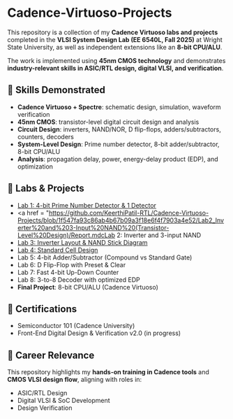 # Cadence-Virtuoso-Projects

This repository is a collection of my **Cadence Virtuoso labs and projects** completed in the 
**VLSI System Design Lab (EE 6540L, Fall 2025)** at Wright State University, as well as 
independent extensions like an **8-bit CPU/ALU**.

The work is implemented using **45nm CMOS technology** and demonstrates 
**industry-relevant skills in ASIC/RTL design, digital VLSI, and verification**.

## 🔑 Skills Demonstrated
- **Cadence Virtuoso + Spectre**: schematic design, simulation, waveform verification  
- **45nm CMOS**: transistor-level digital circuit design and analysis  
- **Circuit Design**: inverters, NAND/NOR, D flip-flops, adders/subtractors, counters, decoders  
- **System-Level Design**: Prime number detector, 8-bit adder/subtractor, 8-bit CPU/ALU  
- **Analysis**: propagation delay, power, energy-delay product (EDP), and optimization  

## 🧪 Labs & Projects
- <a href = "https://github.com/KeerthiPatil-RTL/Cadence-Virtuoso-Projects/blob/1f547fa93c86ab4b67b09a3f18e6f4f7903a4e52/Lab1_PrimeNumberDetector/Report.md">Lab 1: 4-bit Prime Number Detector & 1 Detector</a>    
- <a href = "https://github.com/KeerthiPatil-RTL/Cadence-Virtuoso-Projects/blob/1f547fa93c86ab4b67b09a3f18e6f4f7903a4e52/Lab2_Inverter%20and%203-Input%20NAND%20(Transistor-Level%20Design)/Report.mdcLab 2: Inverter and 3-input NAND</a>  
- <a href = "https://github.com/KeerthiPatil-RTL/Cadence-Virtuoso-Projects/blob/4a2d3ec85bf523ccca4122c49c4e83d38c71a940/Lab%203_Inverter%20Layout%20%26%20NAND%20Stick%20Diagram/Report.md">Lab 3: Inverter Layout & NAND Stick Diagram</a>  
- <a href = "https://github.com/KeerthiPatil-RTL/Cadence-Virtuoso-Projects/blob/110be3fdc3070887602bcc84baf5a11ec47287f3/Lab%204_Standard%20Cell%20Design/Report.md">Lab 4: Standard Cell Design</a>   
- Lab 5: 4-bit Adder/Subtractor (Compound vs Standard Gate)  
- Lab 6: D Flip-Flop with Preset & Clear    
- Lab 7: Fast 4-bit Up-Down Counter  
- Lab 8: 3-to-8 Decoder with optimized EDP  
- **Final Project**: 8-bit CPU/ALU (Cadence Virtuoso)  

## 📜 Certifications
- Semiconductor 101 (Cadence University)  
- Front-End Digital Design & Verification v2.0 (in progress)  

## 🎯 Career Relevance
This repository highlights my **hands-on training in Cadence tools** and 
**CMOS VLSI design flow**, aligning with roles in:  
- ASIC/RTL Design  
- Digital VLSI & SoC Development  
- Design Verification  
